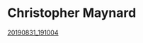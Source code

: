 # Christopher Maynard

[20190831_191004](uploads/7c8505a960faaf7d24eaca5dcb48e6ff/20190831_191004.jpg)